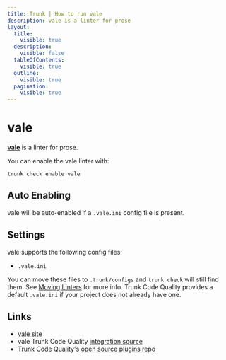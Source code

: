 ```yaml
---
title: Trunk | How to run vale
description: vale is a linter for prose
layout:
  title:
    visible: true
  description:
    visible: false
  tableOfContents:
    visible: true
  outline:
    visible: true
  pagination:
    visible: true
---
```


# vale

[**vale**](https://vale.sh/) is a linter for prose.

You can enable the vale linter with:

```shell
trunk check enable vale
```

## Auto Enabling

vale will be auto-enabled if a `.vale.ini` config file is present.

## Settings

vale supports the following config files:

* `.vale.ini`

You can move these files to `.trunk/configs` and `trunk check` will still find them. See [Moving Linters](../configure-linters.md#moving-linters) for more info. Trunk Code Quality provides a default `.vale.ini` if your project does not already have one.

## Links

* [vale site](https://vale.sh/)
* vale Trunk Code Quality [integration source](https://github.com/trunk-io/plugins/tree/main/linters/vale)
* Trunk Code Quality's [open source plugins repo](https://github.com/trunk-io/plugins/tree/main)
